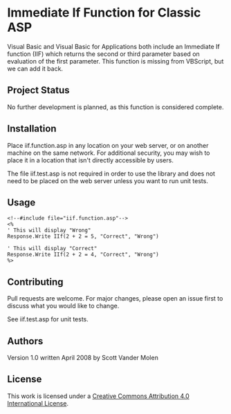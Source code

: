 # Immediate If Function for Classic ASP

Visual Basic and Visual Basic for Applications both include an Immediate If function (IIF) which returns the second or third parameter based on evaluation of the first parameter. This function is missing from VBScript, but we can add it back.

## Project Status

No further development is planned, as this function is considered complete.

## Installation

Place iif.function.asp in any location on your web server, or on another machine on the same network. For additional security, you may wish to place it in a location that isn't directly accessible by users.

The file iif.test.asp is not required in order to use the library and does not need to be placed on the web server unless you want to run unit tests.

## Usage

```vbscript
<!--#include file="iif.function.asp"-->
<%
' This will display "Wrong"
Response.Write IIf(2 + 2 = 5, "Correct", "Wrong")

' This will display "Correct"
Response.Write IIf(2 + 2 = 4, "Correct", "Wrong")
%>
```

## Contributing

Pull requests are welcome. For major changes, please open an issue first to discuss what you would like to change.

See iif.test.asp for unit tests.

## Authors

Version 1.0 written April 2008 by Scott Vander Molen

## License
This work is licensed under a [Creative Commons Attribution 4.0 International License](https://creativecommons.org/licenses/by/4.0/).